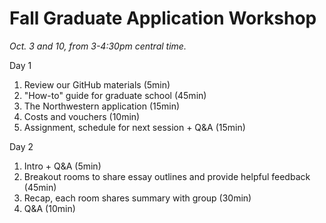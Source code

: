 # Fall Graduate Application Workshop

*Oct. 3 and 10, from 3-4:30pm central time.*

Day 1
1.  Review our GitHub materials (5min)
2.	"How-to" guide for graduate school (45min)
3.	The Northwestern application (15min)
4.	Costs and vouchers (10min)
5.	Assignment, schedule for next session + Q&A (15min)

Day 2
1.  Intro + Q&A (5min)
2.	Breakout rooms to share essay outlines and provide helpful feedback (45min)
3.	Recap, each room shares summary with group (30min)
4.	Q&A (10min)
